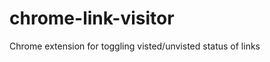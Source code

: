 chrome-link-visitor
===================

Chrome extension for toggling visted/unvisted status of links
